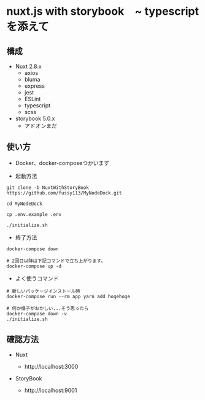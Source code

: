 # nuxt.js with storybook　~ typescriptを添えて

## 構成

* Nuxt 2.8.x
  * axios
  * bluma
  * express
  * jest
  * ESLint
  * typescript
  * scss
* storybook 5.0.x
  * アドオンまだ

## 使い方

* Docker、docker-composeつかいます

* 起動方法

```
git clone -b NuxtWithStoryBook https://github.com/fussy113/MyNodeDock.git

cd MyNodeDock

cp .env.example .env

./initialize.sh
```

* 終了方法

```
docker-compose down

# 2回目以降は下記コマンドで立ち上がります。
docker-compose up -d

```

* よく使うコマンド

```
# 新しいパッケージインストール時
docker-compose run --rm app yarn add hogehoge

# 何か様子がおかしい...そう思ったら
docker-compose down -v
./initialize.sh
```

## 確認方法

* Nuxt
  * http://localhost:3000

* StoryBook
  * http://localhost:9001